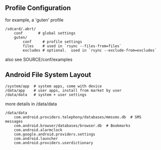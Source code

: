 Profile Configuration
---------------------

for example, a 'guten' profile

	/sdcard/.abrt/
		conf       # global settings 
		guten/
			conf     # profile settings
			files    # used in `rsync --files-from=files`
			excludes # optional.  used in `rsync --exclude-from=excludes`

also see SOURCE/conf/examples

Android File System Layout
--------------------------

	/system/app  # system apps, come with device
	/data/app    # user apps, install from market by user
	/data/data   # system + user settings

more details in /data/data

	/data/data
		com.android.providers.telephony/databases/mmssms.db  # SMS messages
		com.android.browser/databases/browser.db  # Bookmarks
		com.android.alarmclock
		com.google.android.providers.settings
		com.android.launcher
		com.android.providers.userdictionary
